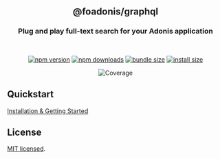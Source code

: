 <div align="center">
<br/>

## @foadonis/graphql

### Plug and play full-text search for your Adonis application

<br/>
</div>

<div align="center">

<!-- automd:badges color="brightgreen" license name="@foadonis/graphql" bundlephobia packagephobia -->

[![npm version](https://img.shields.io/npm/v/@foadonis/graphql?color=brightgreen)](https://npmjs.com/package/@foadonis/graphql)
[![npm downloads](https://img.shields.io/npm/dm/@foadonis/graphql?color=brightgreen)](https://npm.chart.dev/@foadonis/graphql)
[![bundle size](https://img.shields.io/bundlephobia/minzip/@foadonis/graphql?color=brightgreen)](https://bundlephobia.com/package/@foadonis/graphql)
[![install size](https://badgen.net/packagephobia/install/@foadonis/graphql?color=brightgreen)](https://packagephobia.com/result?p=@foadonis/graphql)

<!-- /automd -->

<!-- automd:coverage from="branches,functions" -->

![Coverage](https://img.shields.io/badge/coverage-66%25-orange)

<!-- /automd -->

</div>

## Quickstart

[Installation & Getting Started](https://friendsofadonis.github.io/docs/openapi/getting-started)

## License

[MIT licensed](LICENSE.md).

